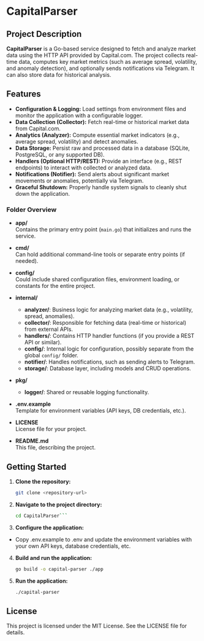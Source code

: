 # CapitalParser

## Project Description

**CapitalParser** is a Go-based service designed to fetch and analyze market data using the HTTP API provided by
Capital.com. The project collects real-time data, computes key market metrics (such as average spread, volatility, and
anomaly detection), and optionally sends notifications via Telegram. It can also store data for historical analysis.

## Features

- **Configuration & Logging:** Load settings from environment files and monitor the application with a configurable
  logger.
- **Data Collection (Collector):** Fetch real-time or historical market data from Capital.com.
- **Analytics (Analyzer):** Compute essential market indicators (e.g., average spread, volatility) and detect anomalies.
- **Data Storage:** Persist raw and processed data in a database (SQLite, PostgreSQL, or any supported DB).
- **Handlers (Optional HTTP/REST):** Provide an interface (e.g., REST endpoints) to interact with collected or analyzed
  data.
- **Notifications (Notifier):** Send alerts about significant market movements or anomalies, potentially via Telegram.
- **Graceful Shutdown:** Properly handle system signals to cleanly shut down the application.

### Folder Overview

- **app/**  
  Contains the primary entry point (`main.go`) that initializes and runs the service.

- **cmd/**  
  Can hold additional command-line tools or separate entry points (if needed).

- **config/**  
  Could include shared configuration files, environment loading, or constants for the entire project.

- **internal/**
    - **analyzer/**: Business logic for analyzing market data (e.g., volatility, spread, anomalies).
    - **collector/**: Responsible for fetching data (real-time or historical) from external APIs.
    - **handlers/**: Contains HTTP handler functions (if you provide a REST API or similar).
    - **config/**: Internal logic for configuration, possibly separate from the global `config/` folder.
    - **notifier/**: Handles notifications, such as sending alerts to Telegram.
    - **storage/**: Database layer, including models and CRUD operations.

- **pkg/**
    - **logger/**: Shared or reusable logging functionality.

- **.env.example**  
  Template for environment variables (API keys, DB credentials, etc.).

- **LICENSE**  
  License file for your project.

- **README.md**  
  This file, describing the project.

## Getting Started

1. **Clone the repository:**
   ```bash
   git clone <repository-url>
2. **Navigate to the project directory:**
    ```bash
    cd CapitalParser```
3. **Configure the application:**

- Copy .env.example to .env and update the environment variables with your own API keys, database credentials, etc.
4. **Build and run the application:**
    ```bash
    go build -o capital-parser ./app
5. **Run the application:**
    ```bash
    ./capital-parser
   
## License

This project is licensed under the MIT License. See the LICENSE file for details.